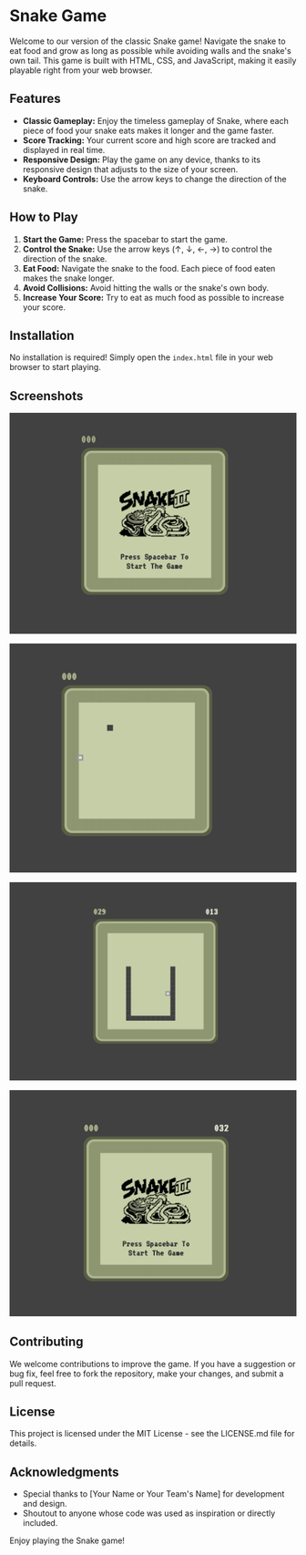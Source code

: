 # Snake Game

Welcome to our version of the classic Snake game! Navigate the snake to eat food and grow as long as possible while avoiding walls and the snake's own tail. This game is built with HTML, CSS, and JavaScript, making it easily playable right from your web browser.

## Features

- **Classic Gameplay:** Enjoy the timeless gameplay of Snake, where each piece of food your snake eats makes it longer and the game faster.
- **Score Tracking:** Your current score and high score are tracked and displayed in real time.
- **Responsive Design:** Play the game on any device, thanks to its responsive design that adjusts to the size of your screen.
- **Keyboard Controls:** Use the arrow keys to change the direction of the snake.

## How to Play

1. **Start the Game:** Press the spacebar to start the game.
2. **Control the Snake:** Use the arrow keys (↑, ↓, ←, →) to control the direction of the snake.
3. **Eat Food:** Navigate the snake to the food. Each piece of food eaten makes the snake longer.
4. **Avoid Collisions:** Avoid hitting the walls or the snake's own body.
5. **Increase Your Score:** Try to eat as much food as possible to increase your score.

## Installation

No installation is required! Simply open the `index.html` file in your web browser to start playing.

## Screenshots

![Game Start Screen](./Screenshots/image.png)

![Gameplay Screenshot](./Screenshots/image-1.png)

![Gameplay High Score Screen](./Screenshots/image-2.png)

![Game Over High Score Screen](./Screenshots/image-3.png)



## Contributing

We welcome contributions to improve the game. If you have a suggestion or bug fix, feel free to fork the repository, make your changes, and submit a pull request.

## License

This project is licensed under the MIT License - see the LICENSE.md file for details.

## Acknowledgments

- Special thanks to [Your Name or Your Team's Name] for development and design.
- Shoutout to anyone whose code was used as inspiration or directly included.

Enjoy playing the Snake game!
